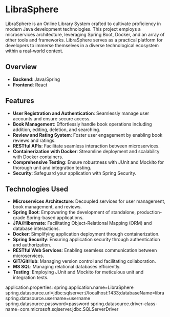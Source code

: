 # LibraSphere

LibraSphere is an Online Library System crafted to cultivate proficiency in modern Java development technologies. This project employs a microservices architecture, leveraging Spring Boot, Docker, and an array of other tools and frameworks. LibraSphere serves as a practical platform for developers to immerse themselves in a diverse technological ecosystem within a real-world context.

## Overview

- **Backend**: Java/Spring
- **Frontend**: React

## Features

- **User Registration and Authentication**: Seamlessly manage user accounts and ensure secure access.
- **Book Management**: Effortlessly handle book operations including addition, editing, deletion, and searching.
- **Review and Rating System**: Foster user engagement by enabling book reviews and ratings.
- **RESTful APIs**: Facilitate seamless interaction between microservices.
- **Containerization with Docker**: Streamline deployment and scalability with Docker containers.
- **Comprehensive Testing**: Ensure robustness with JUnit and Mockito for thorough unit and integration testing.
- **Security**: Safeguard your application with Spring Security.

## Technologies Used

- **Microservices Architecture**: Decoupled services for user management, book management, and reviews.
- **Spring Boot**: Empowering the development of standalone, production-grade Spring-based applications.
- **JPA/Hibernate**: Facilitating Object-Relational Mapping (ORM) and database interactions.
- **Docker**: Simplifying application deployment through containerization.
- **Spring Security**: Ensuring application security through authentication and authorization.
- **RESTful Web Services**: Enabling seamless communication between microservices.
- **GIT/GitHub**: Managing version control and facilitating collaboration.
- **MS SQL**: Managing relational databases efficiently.
- **Testing**: Employing JUnit and Mockito for meticulous unit and integration tests.

application.properties:
spring.application.name=LibraSphere
spring.datasource.url=jdbc:sqlserver://localhost:1433;databaseName=libra
spring.datasource.username=username
spring.datasource.password=password
spring.datasource.driver-class-name=com.microsoft.sqlserver.jdbc.SQLServerDriver